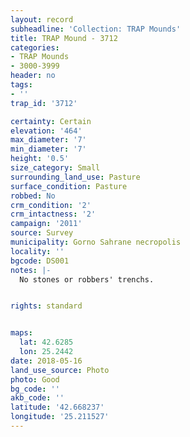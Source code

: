 ```yaml
---
layout: record
subheadline: 'Collection: TRAP Mounds'
title: TRAP Mound - 3712
categories:
- TRAP Mounds
- 3000-3999
header: no
tags:
- ''
trap_id: '3712'

certainty: Certain
elevation: '464'
max_diameter: '7'
min_diameter: '7'
height: '0.5'
size_category: Small
surrounding_land_use: Pasture
surface_condition: Pasture
robbed: No
crm_condition: '2'
crm_intactness: '2'
campaign: '2011'
source: Survey
municipality: Gorno Sahrane necropolis
locality: ''
bgcode: DS001
notes: |-
  No stones or robbers' trenchs.


rights: standard


maps:
  lat: 42.6285
  lon: 25.2442
date: 2018-05-16
land_use_source: Photo
photo: Good
bg_code: ''
akb_code: ''
latitude: '42.668237'
longitude: '25.211527'
---
```

